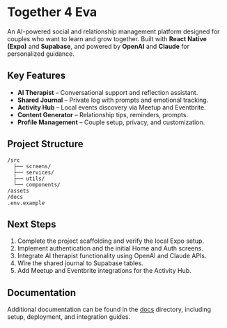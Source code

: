 # Together 4 Eva

An AI-powered social and relationship management platform designed for couples who want to learn and grow together. Built with **React Native (Expo)** and **Supabase**, and powered by **OpenAI** and **Claude** for personalized guidance.

## Key Features

- **AI Therapist** – Conversational support and reflection assistant.
- **Shared Journal** – Private log with prompts and emotional tracking.
- **Activity Hub** – Local events discovery via Meetup and Eventbrite.
- **Content Generator** – Relationship tips, reminders, prompts.
- **Profile Management** – Couple setup, privacy, and customization.

## Project Structure

```text
/src
  ├── screens/
  ├── services/
  ├── utils/
  └── components/
/assets
/docs
.env.example
```

## Next Steps

1. Complete the project scaffolding and verify the local Expo setup.
2. Implement authentication and the initial Home and Auth screens.
3. Integrate AI therapist functionality using OpenAI and Claude APIs.
4. Wire the shared journal to Supabase tables.
5. Add Meetup and Eventbrite integrations for the Activity Hub.

## Documentation

Additional documentation can be found in the [docs](docs/) directory, including setup, deployment, and integration guides.
